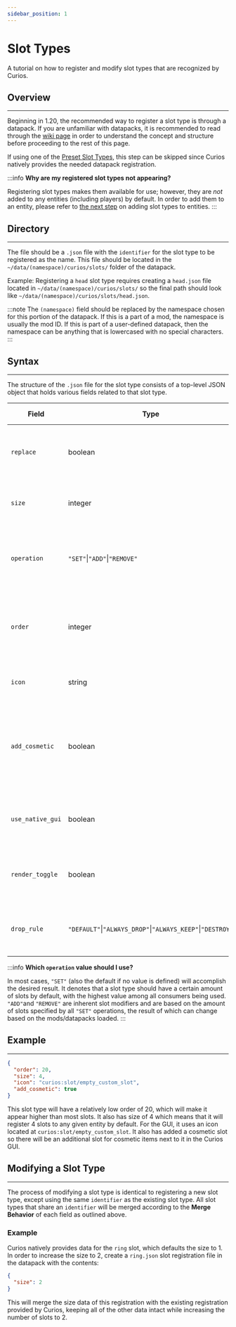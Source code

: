 ```yaml
---
sidebar_position: 1
---
```


# Slot Types

A tutorial on how to register and modify slot types that are recognized by Curios.

## Overview
---
Beginning in 1.20, the recommended way to register a slot type is through a datapack. If you are unfamiliar with
datapacks, it is recommended to read through the [wiki page](https://minecraft.fandom.com/wiki/Data_pack) in order to
understand the concept and structure before proceeding to the rest of this page.

If using one of the [Preset Slot Types](./preset-slots), this step can be skipped since Curios natively provides the
needed datapack registration.

:::info
**Why are my registered slot types not appearing?**

Registering slot types makes them available for use; however, they are _not_ added to any entities (including players)
by default. In order to add them to an entity, please refer to [the next step](entity-register.md) on adding slot
types to entities.
:::

## Directory
---
The file should be a `.json` file with the `identifier` for the slot type to be registered as the name. This file
should be located in the `~/data/(namespace)/curios/slots/` folder of the datapack.

Example: Registering a `head` slot type requires creating a `head.json` file located in `~/data/(namespace)/curios/slots/`
so the final path should look like `~/data/(namespace)/curios/slots/head.json`.

:::note
The `(namespace)` field should be replaced by the namespace chosen for this portion of the datapack. If this is a part
of a mod, the namespace is usually the mod ID. If this is part of a user-defined datapack, then the namespace can be
anything that is lowercased with no special characters.
:::

## Syntax
---
The structure of the `.json` file for the slot type consists of a top-level JSON object that holds various fields
related to that slot type.

| Field            | Type                                                       | Default                         | Required | Description                                                                                                          | Merge Behavior                              |
|------------------|------------------------------------------------------------|---------------------------------|----------|----------------------------------------------------------------------------------------------------------------------|---------------------------------------------|
| `replace`        | boolean                                                    | `false`                         | `false`  | When `true`, replaces data from lower-priority datapacks                                                             | N/A                                         |
| `size`           | integer                                                    | `1`                             | `false`  | The number of slots of this slot type to give by default                                                             | The highest size will be used               |
| `operation`      | `"SET"`\|`"ADD"`\|`"REMOVE"`                               | `"SET"`                         | `false`  | Whether to use `size` to set, add, or remove from the total number of slots                                          | N/A                                         |
| `order`          | integer                                                    | `1000`                          | `false`  | The order the slots will appear in the native Curios GUI, lower numbers appear higher                                | The lowest order will be used               |
| `icon`           | string                                                     | `curios:slot/empty_curios_slot` | `false`  | The location of the icon to use for the slot type                                                                    | The last icon will be used                  |
| `add_cosmetic`   | boolean                                                    | `false`                         | `false`  | When `true`, adds a cosmetic slot next to the original that does not provide function but still renders its contents | `true` if any add a cosmetic slot           |
| `use_native_gui` | boolean                                                    | `true`                          | `false`  | When `false`, does not add the slot type to the native Curios GUI                                                    | `false` if any do not use the native GUI    |
| `render_toggle`  | boolean                                                    | `true`                          | `false`  | When `false`, does not allow the slot type to toggle its rendering                                                   | `false` if any do not allow render toggling |
| `drop_rule`      | `"DEFAULT"`\|`"ALWAYS_DROP"`\|`"ALWAYS_KEEP"`\|`"DESTROY"` | `"DEFAULT"`                     | `false`  | Whether to drop, keep, destroy, or follow the `keepCurios` configuration                                             | N/A                                         |

:::info
**Which `operation` value should I use?**

In most cases, `"SET"` (also the default if no value is defined) will accomplish the desired result. It denotes that a
slot type should have a certain amount of slots by default, with the highest value among all consumers being used.
`"ADD"`and `"REMOVE"` are inherent slot modifiers and are based on the amount of slots specified by all `"SET"`
operations, the result of which can change based on the mods/datapacks loaded.
:::

## Example
---
```json
{
  "order": 20,
  "size": 4,
  "icon": "curios:slot/empty_custom_slot",
  "add_cosmetic": true
}
```
This slot type will have a relatively low order of 20, which will make it appear higher than most slots. It also has
size of 4 which means that it will register 4 slots to any given entity by default. For the GUI, it uses an icon
located at `curios:slot/empty_custom_slot`. It also has added a cosmetic slot so there will be an additional slot for
cosmetic items next to it in the Curios GUI.

## Modifying a Slot Type
---
The process of modifying a slot type is identical to registering a new slot type, except using the same `identifier` as
the existing slot type. All slot types that share an `identifier` will be merged according to the **Merge Behavior** of
each field as outlined above.

### Example
Curios natively provides data for the `ring` slot, which defaults the size to 1. In order to increase the size to 2,
create a `ring.json` slot registration file in the datapack with the contents:
```json
{
  "size": 2
}
```
This will merge the size data of this registration with the existing registration provided by Curios, keeping all of the
other data intact while increasing the number of slots to 2.
  